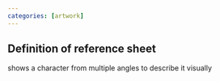 ```yaml
---
categories: [artwork]
---
```

## Definition of reference sheet

shows a character from multiple angles to describe it visually
